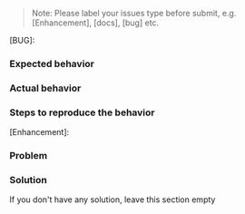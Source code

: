 > Note: Please label your issues type before submit, e.g. [Enhancement], [docs], [bug] etc.

[BUG]:
### Expected behavior

### Actual behavior

### Steps to reproduce the behavior

[Enhancement]:
### Problem

### Solution
If you don't have any solution, leave this section empty